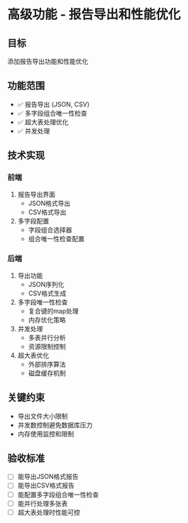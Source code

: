 # 高级功能 - 报告导出和性能优化

## 目标
添加报告导出功能和性能优化

## 功能范围
- ✅ 报告导出 (JSON, CSV)
- ✅ 多字段组合唯一性检查
- ✅ 超大表处理优化
- ✅ 并发处理

## 技术实现
### 前端
1. 报告导出界面
   - JSON格式导出
   - CSV格式导出
2. 多字段配置
   - 字段组合选择器
   - 组合唯一性检查配置

### 后端
1. 导出功能
   - JSON序列化
   - CSV格式生成
2. 多字段唯一性检查
   - 复合键的map处理
   - 内存优化策略
3. 并发处理
   - 多表并行分析
   - 资源限制控制
4. 超大表优化
   - 外部排序算法
   - 磁盘缓存机制

## 关键约束
- 导出文件大小限制
- 并发数控制避免数据库压力
- 内存使用监控和限制

## 验收标准
- [ ] 能导出JSON格式报告
- [ ] 能导出CSV格式报告
- [ ] 能配置多字段组合唯一性检查
- [ ] 能并行处理多张表
- [ ] 超大表处理时性能可控